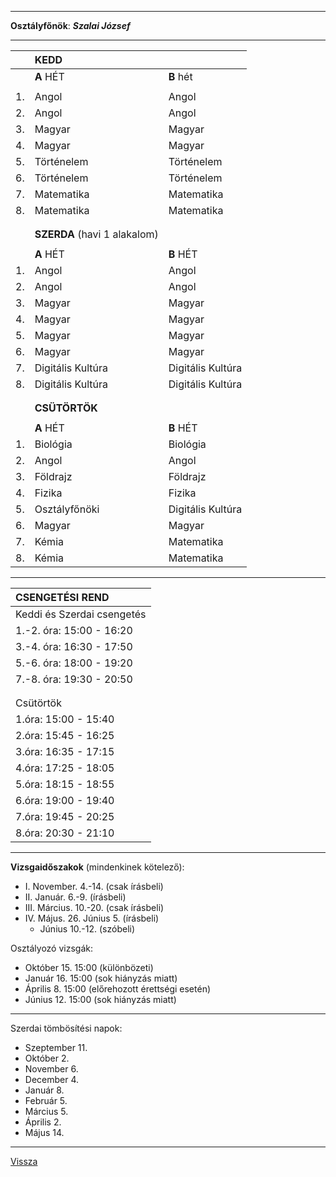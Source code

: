 
---

**Osztályfőnök**: ***Szalai József***

---

|  | KEDD |  |
| :-- | :-- | :-- |
|  | **A** HÉT | **B** hét |
|  |  |  |
| 1. | Angol | Angol |
| 2. | Angol | Angol |
| 3. | Magyar | Magyar |
| 4. | Magyar | Magyar |
| 5. | Történelem | Történelem |
| 6. | Történelem | Történelem |
| 7. | Matematika | Matematika |
| 8. | Matematika | Matematika |
|  |  |  |
|  |  |  |
|  | **SZERDA** (havi 1 alakalom) |  |
|  |  |  |
|  | **A** HÉT | **B** HÉT |
| 1. | Angol | Angol |
| 2. | Angol | Angol |
| 3. | Magyar | Magyar |
| 4. | Magyar | Magyar |
| 5. | Magyar | Magyar |
| 6. | Magyar | Magyar |
| 7. | Digitális Kultúra | Digitális Kultúra |
| 8. | Digitális Kultúra | Digitális Kultúra |
|  |  |  |
|  |  |  |
|  | **CSÜTÖRTÖK** |  |
|  |  |  |
|  | **A** HÉT | **B** HÉT |
| 1. | Biológia | Biológia |
| 2. | Angol | Angol |
| 3. | Földrajz | Földrajz |
| 4. | Fizika | Fizika |
| 5. | Osztályfőnöki | Digitális Kultúra |
| 6. | Magyar | Magyar |
| 7. | Kémia | Matematika |
| 8. | Kémia | Matematika |

---

| CSENGETÉSI REND |
| :-- |
| Keddi és Szerdai csengetés |
| 1.-2. óra: 15:00 - 16:20 |
| 3.-4. óra: 16:30 - 17:50 |
| 5.-6. óra: 18:00 - 19:20 |
| 7.-8. óra: 19:30 - 20:50 |
|  |
|  |
| Csütörtök |
| 1.óra: 15:00 - 15:40 |
| 2.óra: 15:45 - 16:25 |
| 3.óra: 16:35 - 17:15 |
| 4.óra: 17:25 - 18:05 |
| 5.óra: 18:15 - 18:55 |
| 6.óra: 19:00 - 19:40 |
| 7.óra: 19:45 - 20:25 |
| 8.óra: 20:30 - 21:10 |

---

**Vizsgaidőszakok** (mindenkinek kötelező):

- I. November. 4.-14. (csak írásbeli)
- II. Január. 6.-9. (írásbeli)
- III. Március. 10.-20. (csak írásbeli)
- IV. Május. 26. Június 5. (írásbeli)
   - Június 10.-12. (szóbeli)

Osztályozó vizsgák:
>
- Október 15. 15:00 (különbözeti)
- Január 16. 15:00 (sok hiányzás miatt)
- Április 8. 15:00 (előrehozott érettségi esetén)
- Június 12. 15:00 (sok hiányzás miatt)

---

Szerdai tömbösítési napok:
>
- Szeptember 11.
- Október 2.
- November 6.
- December 4.
- Január 8.
- Február 5.
- Március 5.
- Április 2.
- Május 14.

---

[Vissza](../../../README.md)
